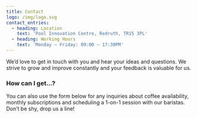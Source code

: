 ```yaml
---
title: Contact
logo: /img/logo.svg
contact_entries:
  - heading: Location
    text: 'Pool Innovation Centre, Redruth, TR15 3PL'
  - heading: Working Hours
    text: 'Monday – Friday: 09:00 – 17:30PM'
---
```


We’d love to get in touch with you and hear your ideas and
questions. We strive to grow and improve constantly and your feedback
is valuable for us.

<h3 class="f4 b lh-title mb2">How can I get…?</h3>

You can also use the form below for any inquiries about coffee
availability, monthly subscriptions and scheduling a 1-on-1 session
with our baristas. Don’t be shy, drop us a line!
